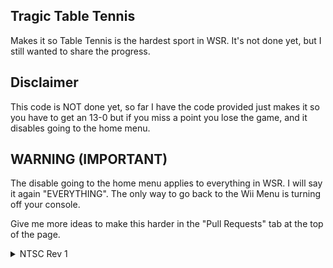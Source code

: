 ## Tragic Table Tennis 

Makes it so Table Tennis is the hardest sport in WSR. It's not done yet, but I still wanted to share the progress.

## Disclaimer

This code is NOT done yet, so far I have the code provided just makes it so you have to get an 13-0 but if you miss a point you lose the game, and it disables going to the home menu.

## WARNING (IMPORTANT)

The disable going to the home menu applies to everything in WSR. I will say it again "EVERYTHING". The only way to go back to the Wii Menu is turning off your console.

Give me more ideas to make this harder in the "Pull Requests" tab at the top of the page.
<details>
<summary>NTSC Rev 1</summary>

```powerpc
0527637F 0000000B
42000000 90000000
041D273E 00010001
```
</details>
